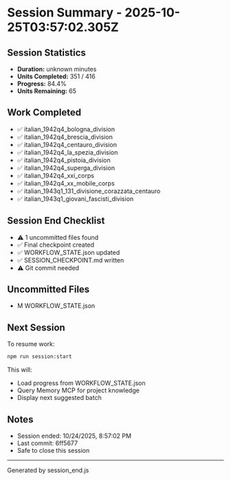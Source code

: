 # Session Summary - 2025-10-25T03:57:02.305Z

## Session Statistics

- **Duration:** unknown minutes
- **Units Completed:** 351 / 416
- **Progress:** 84.4%
- **Units Remaining:** 65

## Work Completed

- ✅ italian_1942q4_bologna_division
- ✅ italian_1942q4_brescia_division
- ✅ italian_1942q4_centauro_division
- ✅ italian_1942q4_la_spezia_division
- ✅ italian_1942q4_pistoia_division
- ✅ italian_1942q4_superga_division
- ✅ italian_1942q4_xxi_corps
- ✅ italian_1942q4_xx_mobile_corps
- ✅ italian_1943q1_131_divisione_corazzata_centauro
- ✅ italian_1943q1_giovani_fascisti_division

## Session End Checklist

- ⚠️  1 uncommitted files found
- ✅ Final checkpoint created
- ✅ WORKFLOW_STATE.json updated
- ✅ SESSION_CHECKPOINT.md written
- ⚠️  Git commit needed

## Uncommitted Files

- M WORKFLOW_STATE.json

## Next Session

To resume work:

```bash
npm run session:start
```

This will:
- Load progress from WORKFLOW_STATE.json
- Query Memory MCP for project knowledge
- Display next suggested batch

## Notes

- Session ended: 10/24/2025, 8:57:02 PM
- Last commit: 6ff5677
- Safe to close this session

---

Generated by session_end.js

